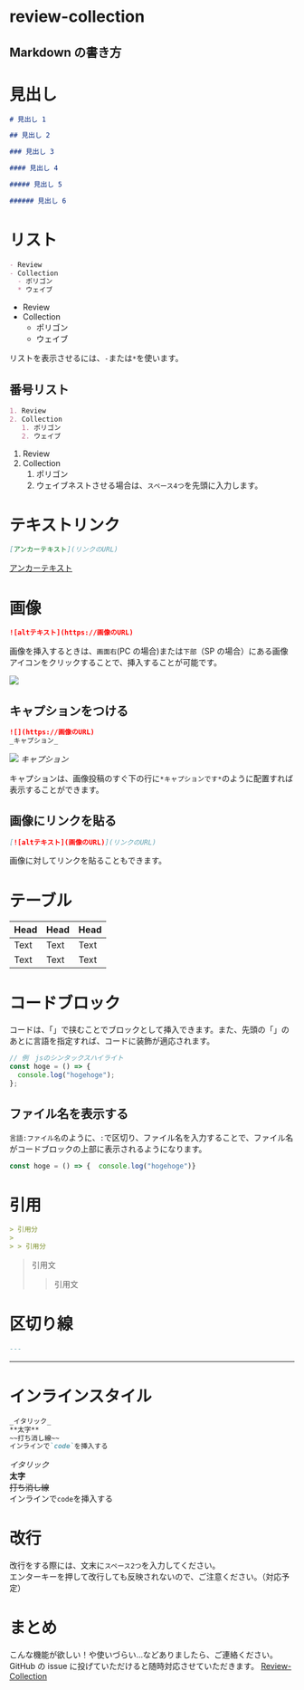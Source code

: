 # review-collection

## Markdown の書き方

# 見出し

```markdown
# 見出し 1

## 見出し 2

### 見出し 3

#### 見出し 4

##### 見出し 5

###### 見出し 6
```

# リスト

```markdown
- Review
- Collection
  - ポリゴン
  * ウェイブ
```

- Review
- Collection
  - ポリゴン
  * ウェイブ

リストを表示させるには、`-`または`*`を使います。

## 番号リスト

```markdown
1. Review
2. Collection
   1. ポリゴン
   2. ウェイブ
```

1. Review
2. Collection
   1. ポリゴン
   2. ウェイブネストさせる場合は、`スペース4つ`を先頭に入力します。

# テキストリンク

```markdown
[アンカーテキスト](リンクのURL)
```

[アンカーテキスト](リンクのURL)

# 画像

```markdown
![altテキスト](https://画像のURL)
```

画像を挿入するときは、`画面右`(PC の場合)または`下部`（SP の場合）にある画像アイコンをクリックすることで、挿入することが可能です。

![](https://firebasestorage.googleapis.com/v0/b/review-collection-8edce.appspot.com/o/images%2FE4zZwcd97ePzLPZr_DSCF2230.jpg?alt=media&token=8b1b91eb-3945-40e9-93e5-1014941b5b49)

## キャプションをつける

```markdown
![](https://画像のURL)
_キャプション_
```

![](https://firebasestorage.googleapis.com/v0/b/review-collection-8edce.appspot.com/o/images%2FE4zZwcd97ePzLPZr_DSCF2230.jpg?alt=media&token=8b1b91eb-3945-40e9-93e5-1014941b5b49)
_キャプション_

キャプションは、画像投稿のすぐ下の行に`*キャプションです*`のように配置すれば表示することができます。

## 画像にリンクを貼る

```markdown
[![altテキスト](画像のURL)](リンクのURL)
```

画像に対してリンクを貼ることもできます。

# テーブル

| Head | Head | Head |
| ---- | ---- | ---- |
| Text | Text | Text |
| Text | Text | Text |

# コードブロック

コードは、「」で挟むことでブロックとして挿入できます。また、先頭の「」のあとに言語を指定すれば、コードに装飾が適応されます。

```js
// 例　jsのシンタックスハイライト
const hoge = () => {
  console.log("hogehoge");
};
```

## ファイル名を表示する

`言語:ファイル名`のように、`:`で区切り、ファイル名を入力することで、ファイル名がコードブロックの上部に表示されるようになります。

```js:index.js
const hoge = () => {  console.log("hogehoge")}
```

# 引用

```markdown
> 引用分
>
> > 引用分
```

> 引用文
>
> > 引用文

# 区切り線

```markdown
---
```

---

# インラインスタイル

```markdown
_イタリック_
**太字**
~~打ち消し線~~
インラインで`code`を挿入する
```

_イタリック_  
**太字**  
~~打ち消し線~~  
インラインで`code`を挿入する

# 改行

改行をする際には、文末に`スペース2つ`を入力してください。  
エンターキーを押して改行しても反映されないので、ご注意ください。（対応予定）

# まとめ

こんな機能が欲しい！や使いづらい...などありましたら、ご連絡ください。GitHub の issue に投げていただけると随時対応させていただきます。
[Review-Collection](https://github.com/shouyamamoto/review-collection)
